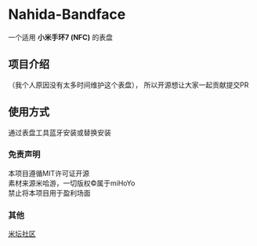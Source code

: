 # Nahida-Bandface
一个适用 **小米手环7 (NFC)** 的表盘

## 项目介绍
（我个人原因没有太多时间维护这个表盘），
所以开源想让大家一起贡献提交PR

## 使用方式
通过表盘工具蓝牙安装或替换安装

### 免责声明
本项目遵循MIT许可证开源<br>
素材来源米哈游，一切版权©️属于miHoYo<br>
禁止将本项目用于盈利场面

### 其他
[米坛社区](https://bandbbs.cn)
